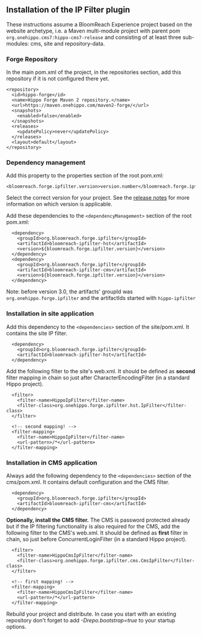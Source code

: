 <!--
  Copyright 2017-2019 BloomReach Inc. (http://www.bloomreach.com)

  Licensed under the Apache License, Version 2.0 (the "License");
  you may not use this file except in compliance with the License.
  You may obtain a copy of the License at

   http://www.apache.org/licenses/LICENSE-2.0

  Unless required by applicable law or agreed to in writing, software
  distributed under the License is distributed on an "AS IS" BASIS,
  WITHOUT WARRANTIES OR CONDITIONS OF ANY KIND, either express or implied.
  See the License for the specific language governing permissions and
  limitations under the License.
  -->
## Installation of the IP Filter plugin

These instructions assume a BloomReach Experience project based on the website archetype, i.e. a Maven multi-module project 
with parent pom `org.onehippo.cms7:hippo-cms7-release` and consisting of at least three sub-modules: cms, site and repository-data.

### Forge Repository
In the main pom.xml of the project, in the repositories section, add this repository if it is not configured there yet. 

```
<repository>
  <id>hippo-forge</id>
  <name>Hippo Forge Maven 2 repository.</name>
  <url>https://maven.onehippo.com/maven2-forge/</url>
  <snapshots>
    <enabled>false</enabled>
  </snapshots>
  <releases>
    <updatePolicy>never</updatePolicy>
  </releases>
  <layout>default</layout>
</repository>
```

### Dependency management 
Add this property to the properties section of the root pom.xml:

    <bloomreach.forge.ipfilter.version>version.number</bloomreach.forge.ipfilter.version>

Select the correct version for your project. See the [release notes](release-notes.html) for more information on which 
version is applicable.

Add these dependencies to the `<dependencyManagement>` section of the root pom.xml:

```
  <dependency>
    <groupId>org.bloomreach.forge.ipfilter</groupId>
    <artifactId>bloomreach-ipfilter-hst</artifactId>
    <version>${bloomreach.forge.ipfilter.version}</version>
  </dependency>
  <dependency>
    <groupId>org.bloomreach.forge.ipfilter</groupId>
    <artifactId>bloomreach-ipfilter-cms</artifactId>
    <version>${bloomreach.forge.ipfilter.version}</version>
  </dependency>
```

<div class="alert alert-info">
    Note: before version 3.0, the artifacts' groupId was <code>org.onehippo.forge.ipfilter</code> and
    the artifactIds started with <code>hippo-ipfilter</code>
</div>

### Installation in site application

Add this dependency to the `<dependencies>` section of the site/pom.xml. It contains the site IP filter.

```
  <dependency>
    <groupId>org.bloomreach.forge.ipfilter</groupId>
    <artifactId>bloomreach-ipfilter-hst</artifactId>
  </dependency>
```

Add the following filter to the site's web.xml. It should be defined as **second** filter mapping in chain so just after 
CharacterEncodingFilter (in a standard Hippo project).

```  
  <filter>
    <filter-name>HippoIpFilter</filter-name>
    <filter-class>org.onehippo.forge.ipfilter.hst.IpFilter</filter-class>
  </filter>

  <!-- second mapping! -->
  <filter-mapping>
    <filter-name>HippoIpFilter</filter-name>
    <url-pattern>/*</url-pattern>
  </filter-mapping>
```

### Installation in CMS application

Always add the following dependency to the `<dependencies>` section of the cms/pom.xml. It contains default 
configuration and the CMS filter.

```
  <dependency>
    <groupId>org.bloomreach.forge.ipfilter</groupId>
    <artifactId>bloomreach-ipfilter-cms</artifactId>
  </dependency>
```

**Optionally, install the CMS filter.**
The CMS is password protected already but if the IP filtering functionality is also required for the CMS, add the 
following filter to the CMS's web.xml. It should be defined as **first** filter in chain, so just before 
ConcurrentLoginFilter (in a standard Hippo project).

```  
  <filter>
    <filter-name>HippoCmsIpFilter</filter-name>
    <filter-class>org.onehippo.forge.ipfilter.cms.CmsIpFilter</filter-class>
  </filter>

  <!-- first mapping! -->
  <filter-mapping>
    <filter-name>HippoCmsIpFilter</filter-name>
    <url-pattern>/*</url-pattern>
  </filter-mapping>
```

Rebuild your project and distribute. In case you start with an existing repository don't forget to add *-Drepo.bootstrap=true*
to your startup options.


